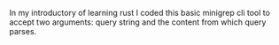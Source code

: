 In my introductory of learning rust I coded this basic minigrep cli tool to accept two arguments: query string and the content from which query parses.



